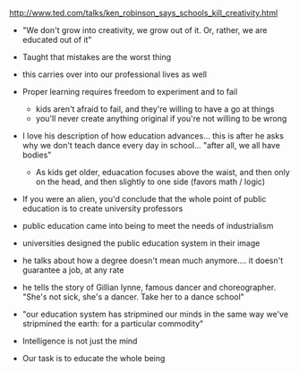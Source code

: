 http://www.ted.com/talks/ken_robinson_says_schools_kill_creativity.html

- "We don't grow into creativity, we grow out of it. Or, rather, we are educated out of it"

- Taught that mistakes are the worst thing

- this carries over into our professional lives as well

- Proper learning requires freedom to experiment and to fail

   - kids aren't afraid to fail, and they're willing to have a go at things
   - you'll never create anything original if you're not willing to be wrong

- I love his description of how education advances... this is after he asks why we don't teach dance every day in school... "after all, we all have bodies"

   - As kids get older, eduacation focuses above the waist, and then only on the head, and then slightly to one side (favors math / logic)

- If you were an alien, you'd conclude that the whole point of public education is to create university professors

- public education came into being to meet the needs of industrialism

- universities designed the public education system in their image

- he talks about how a degree doesn't mean much anymore.... it doesn't guarantee a job, at any rate

- he tells the story of Gillian lynne, famous dancer and choreographer. "She's not sick, she's a dancer. Take her to a dance school"

- "our education system has stripmined our minds in the same way we've stripmined the earth: for a particular commodity"

- Intelligence is not just the mind

- Our task is to educate the whole being